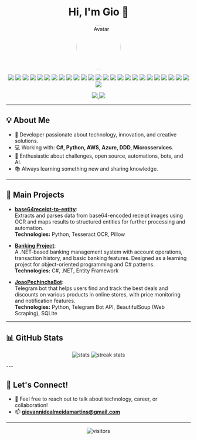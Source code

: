 <h1 align="center">Hi, I'm Gio 👋</h1>

<p align="center">
  <img src="https://thumb.ac-illust.com/c2/c2a47baa27bb2802481384c10b92e3a7_t.jpeg" width="120" style="border-radius:50%" alt="Avatar"/>
</p>

<!-- Technologies under avatar -->
<p align="center">
  <!-- Languages & Frameworks -->
  <img src="https://img.shields.io/badge/-C%23-239120?style=flat-square&logo=c-sharp&logoColor=white"/>
  <img src="https://img.shields.io/badge/-.NET-512BD4?style=flat-square&logo=dotnet&logoColor=white"/>
  <img src="https://img.shields.io/badge/-TypeScript-3178C6?style=flat-square&logo=typescript&logoColor=white"/>
  <img src="https://img.shields.io/badge/-Node.js-339933?style=flat-square&logo=node.js&logoColor=white"/>
  <img src="https://img.shields.io/badge/-Python-3776AB?style=flat-square&logo=python&logoColor=white"/>
  <img src="https://img.shields.io/badge/-Pandas-150458?style=flat-square&logo=pandas&logoColor=white"/>
  <img src="https://img.shields.io/badge/-FastAPI-009688?style=flat-square&logo=fastapi&logoColor=white"/>
  <!-- Databases -->
  <img src="https://img.shields.io/badge/-PostgreSQL-336791?style=flat-square&logo=postgresql&logoColor=white"/>
  <img src="https://img.shields.io/badge/-SQLite-003B57?style=flat-square&logo=sqlite&logoColor=white"/>
  <img src="https://img.shields.io/badge/-MongoDB-47A248?style=flat-square&logo=mongodb&logoColor=white"/>
  <img src="https://img.shields.io/badge/-SQL_Server-CC2927?style=flat-square&logo=microsoft-sql-server&logoColor=white"/>
  <!-- DevOps & Cloud -->
  <img src="https://img.shields.io/badge/-Git-F05032?style=flat-square&logo=git&logoColor=white"/>
  <img src="https://img.shields.io/badge/-Docker-2496ED?style=flat-square&logo=docker&logoColor=white"/>
  <img src="https://img.shields.io/badge/-Kubernetes-326CE5?style=flat-square&logo=kubernetes&logoColor=white"/>
  <img src="https://img.shields.io/badge/-Kafka-231F20?style=flat-square&logo=apache-kafka&logoColor=white"/>
  <img src="https://img.shields.io/badge/-AWS-232F3E?style=flat-square&logo=amazon-aws&logoColor=white"/>
  <img src="https://img.shields.io/badge/-Azure-0078D4?style=flat-square&logo=microsoft-azure&logoColor=white"/>
  <img src="https://img.shields.io/badge/-BigQuery-4285F4?style=flat-square&logo=google-cloud&logoColor=white"/>
  <!-- Monitoring -->
  <img src="https://img.shields.io/badge/-Datadog-632CA6?style=flat-square&logo=datadog&logoColor=white"/>
  <img src="https://img.shields.io/badge/-OpenTelemetry-000000?style=flat-square&logo=opentelemetry&logoColor=white"/>
  <img src="https://img.shields.io/badge/-Splunk-000000?style=flat-square&logo=splunk&logoColor=white"/>
  <!-- AI, ML & Developer Tools -->
  <img src="https://img.shields.io/badge/-HuggingFace-FFD21F?style=flat-square&logo=huggingface&logoColor=black"/>
  <img src="https://img.shields.io/badge/-PyTorch-EE4C2C?style=flat-square&logo=pytorch&logoColor=white"/>
  <img src="https://img.shields.io/badge/-GitHub_Copilot-181717?style=flat-square&logo=githubcopilot&logoColor=white"/>
  <!-- Architecture -->
  <img src="https://img.shields.io/badge/-Domain--Driven_Design-FF9800?style=flat-square"/>
  <img src="https://img.shields.io/badge/-Microservices-2F855A?style=flat-square"/>
</p>

<p align="center">
  <a href="https://www.linkedin.com/in/giomartinsdev/">
    <img src="https://img.shields.io/badge/-LinkedIn-blue?style=flat-square&logo=linkedin&logoColor=white">
  </a>
  <a href="mailto:giovannidealmeidamartins@gmail.com">
    <img src="https://img.shields.io/badge/-Gmail-D14836?style=flat-square&logo=gmail&logoColor=white">
  </a>
</p>

---

## 💡 About Me

- 🚀 Developer passionate about technology, innovation, and creative solutions.
- 💻 Working with: **C#, Python, AWS, Azure, DDD, Microsservices**.
- 🧩 Enthusiastic about challenges, open source, automations, bots, and AI.
- 📚 Always learning something new and sharing knowledge.

---

## 🚀 Main Projects

- [**base64receipt-to-entity**](https://github.com/giomartinsdev/base64receipt-to-entity):  
  Extracts and parses data from base64-encoded receipt images using OCR and maps results to structured entities for further processing and automation.  
  **Technologies:** Python, Tesseract OCR, Pillow

- [**Banking Project**](https://github.com/giomartinsdev/banking-in-dotnet):  
  A .NET-based banking management system with account operations, transaction history, and basic banking features. Designed as a learning project for object-oriented programming and C# patterns.  
  **Technologies:** C#, .NET, Entity Framework

- [**JoaoPechinchaBot**](https://github.com/giomartinsdev/JoaoPechinchaBot):  
  Telegram bot that helps users find and track the best deals and discounts on various products in online stores, with price monitoring and notification features.  
  **Technologies:** Python, Telegram Bot API, BeautifulSoup (Web Scraping), SQLite

---

## 📊 GitHub Stats

<p align="center">
  <img src="https://github-readme-stats.vercel.app/api?username=giomartinsdev&show_icons=true&theme=dracula" alt="stats"/>
  <img src="https://github-readme-streak-stats.herokuapp.com/?user=giomartinsdev&theme=dracula" alt="streak stats"/>
</p>
---

## 🤝 Let's Connect!

- 💬 Feel free to reach out to talk about technology, career, or collaboration!
- 📫 **giovannidealmeidamartins@gmail.com**

---

<p align="center">
  <img src="https://visitor-badge.laobi.icu/badge?page_id=giomartinsdev.giomartinsdev" alt="visitors"/>
</p>
